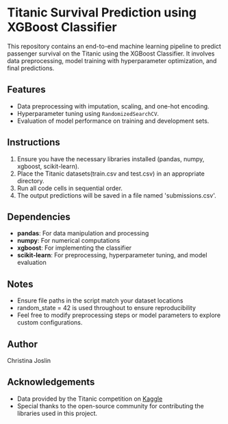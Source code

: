 # Titanic Survival Prediction using XGBoost Classifier

This repository contains an end-to-end machine learning pipeline to predict passenger survival on the Titanic using the XGBoost Classifier. It involves data preprocessing, model training with hyperparameter optimization, and final predictions.

## Features
- Data preprocessing with imputation, scaling, and one-hot encoding.
- Hyperparameter tuning using `RandomizedSearchCV`.
- Evaluation of model performance on training and development sets.

## Instructions
1. Ensure you have the necessary libraries installed (pandas, numpy, xgboost, scikit-learn).
2. Place the Titanic datasets(train.csv and test.csv) in an appropriate directory.
3. Run all code cells in sequential order.
3. The output predictions will be saved in a file named 'submissions.csv'.

## Dependencies
- **pandas**: For data manipulation and processing
- **numpy**: For numerical computations
- **xgboost**: For implementing the classifier
- **scikit-learn**: For preprocessing, hyperparameter tuning, and model evaluation

## Notes
- Ensure file paths in the script match your dataset locations
- random_state = 42 is used throughout to ensure reproducibility
- Feel free to modify preprocessing steps or model parameters to explore custom configurations.

## Author
Christina Joslin

## Acknowledgements
- Data provided by the Titanic competition on [Kaggle](https://www.kaggle.com/competitions/titanic/data)
- Special thanks to the open-source community for contributing the libraries used in this project.
